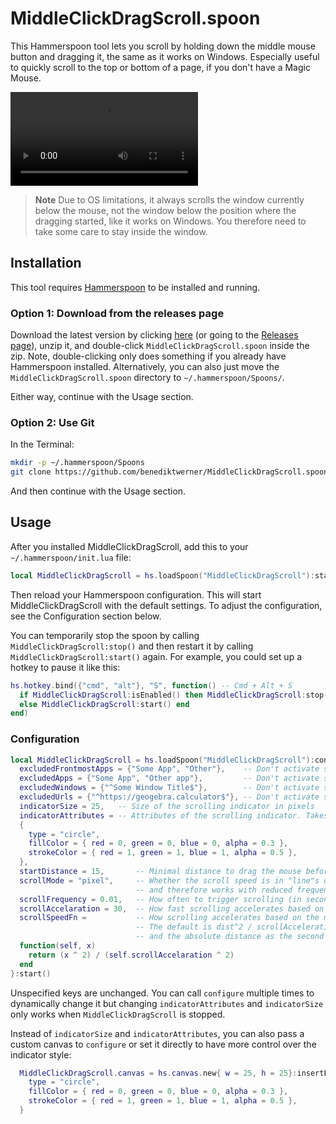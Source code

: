 # MiddleClickDragScroll.spoon

This Hammerspoon tool lets you scroll by holding down the middle mouse button and dragging it, the same as it works on Windows.
Especially useful to quickly scroll to the top or bottom of a page, if you don't have a Magic Mouse.

<video src="https://user-images.githubusercontent.com/19309705/236555947-c8a37ddf-8a1f-4b74-9285-89c317f88688.mp4"></video>

> **Note** Due to OS limitations, it always scrolls the window currently below the mouse, not the window below the position
> where the dragging started, like it works on Windows. You therefore need to take some care to stay inside the window.

## Installation

This tool requires [Hammerspoon](https://www.hammerspoon.org/) to be installed and running.

### Option 1: Download from the releases page

Download the latest version by clicking [here]() (or going to the [Releases page]()), unzip it, and double-click `MiddleClickDragScroll.spoon` inside the zip.
Note, double-clicking only does something if you already have Hammerspoon installed. Alternatively, you can also just move the `MiddleClickDragScroll.spoon` directory to `~/.hammerspoon/Spoons/`.

Either way, continue with the Usage section.

### Option 2: Use Git

In the Terminal:

```bash
mkdir -p ~/.hammerspoon/Spoons
git clone https://github.com/benediktwerner/MiddleClickDragScroll.spoon.git ~/.hammerspoon/Spoons/MiddleClickDragScroll.spoon
```

And then continue with the Usage section.

## Usage

After you installed MiddleClickDragScroll, add this to your `~/.hammerspoon/init.lua` file:

```lua
local MiddleClickDragScroll = hs.loadSpoon("MiddleClickDragScroll"):start()
```

Then reload your Hammerspoon configuration. This will start MiddleClickDragScroll with the default settings. To adjust the configuration, see the Configuration section below.

You can temporarily stop the spoon by calling `MiddleClickDragScroll:stop()` and then restart it by calling `MiddleClickDragScroll:start()` again.
For example, you could set up a hotkey to pause it like this:

```lua
hs.hotkey.bind({"cmd", "alt"}, "S", function() -- Cmd + Alt + S
  if MiddleClickDragScroll:isEnabled() then MiddleClickDragScroll:stop()
  else MiddleClickDragScroll:start() end
end)
```

### Configuration

```lua
local MiddleClickDragScroll = hs.loadSpoon("MiddleClickDragScroll"):configure{
  excludedFrontmostApps = {"Some App", "Other"},    -- Don't activate scrolling if the frontmost app has any of these names
  excludedApps = {"Some App", "Other app"},         -- Don't activate scrolling if the mouse is above a window of an app with these names. Prefer using `excludeFrontmostApps` if possible for better performance.
  excludedWindows = {"^Some Window Title$"},        -- Don't activate scrolling in windows with these names (supports regex, for exact match, use "^title$")
  excludedUrls = {"^https://geogebra.calculator$"}, -- Don't activate scrolling when the active window is on these URLs (supports regex, only works in Chrome and Safari, asks for extra permissions on first trigger)
  indicatorSize = 25,   -- Size of the scrolling indicator in pixels
  indicatorAttributes = -- Attributes of the scrolling indicator. Takes any specified on https://www.hammerspoon.org/docs/hs.canvas.html#attributes. Alternatively, you can pass a custom canvas, see the explenation below.
  {
    type = "circle",
    fillColor = { red = 0, green = 0, blue = 0, alpha = 0.3 },
    strokeColor = { red = 1, green = 1, blue = 1, alpha = 0.5 },
  },
  startDistance = 15,       -- Minimal distance to drag the mouse before scrolling is triggered.
  scrollMode = "pixel",     -- Whether the scroll speed is in "line"s or "pixel"s. Scrolling by lines has smooting in some applications
                            -- and therefore works with reduced frequency but it offers much less precise control.
  scrollFrequency = 0.01,   -- How often to trigger scrolling (in seconds)
  scrollAccelaration = 30,  -- How fast scrolling accelerates based on the mouse distance from the initial location. Larger is faster.
  scrollSpeedFn =           -- How scrolling accelerates based on the mouse distance from the initial location.
                            -- The default is dist^2 / scrollAcceleration^2. You can pass a custom function that recieves `self` as the first argument
                            -- and the absolute distance as the second and returns the resulting speed (in pixels or lines, depending on the scrollMode setting).
  function(self, x)
    return (x ^ 2) / (self.scrollAccelaration ^ 2)
  end
}:start()
```

Unspecified keys are unchanged. You can call `configure` multiple times to dynamically change it but changing `indicatorAttributes` and `indicatorSize` only works when `MiddleClickDragScroll` is stopped.

Instead of `indicatorSize` and `indicatorAttributes`, you can also pass a custom canvas to `configure` or set it directly to have more control over the indicator style:

```lua
  MiddleClickDragScroll.canvas = hs.canvas.new{ w = 25, h = 25}:insertElement{
    type = "circle",
    fillColor = { red = 0, green = 0, blue = 0, alpha = 0.3 },
    strokeColor = { red = 1, green = 1, blue = 1, alpha = 0.5 },
  }
```
